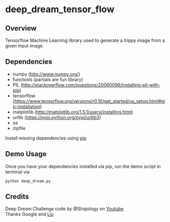 # deep_dream_tensor_flow


## Overview

Tensorflow Machine Learning library used to generate a trippy image from a given input image. 

## Dependencies

* numpy (http://www.numpy.org/)
* functools (partials are fun library)
* PIL (http://stackoverflow.com/questions/20060096/installing-pil-with-pip)
* tensorflow (https://www.tensorflow.org/versions/r0.10/get_started/os_setup.html#pip-installation)
* matplotlib (http://matplotlib.org/1.5.1/users/installing.html)
* urllib (https://pypi.python.org/pypi/urllib3)
* os
* zipfile

Install missing dependencies using [pip](https://pip.pypa.io/en/stable/installing/)

## Demo Usage

Once you have your dependencies installed via pip, run the demo script in terminal via

```
python deep_dream.py
```
  
## Credits
Deep Dream Challenge code by @SIrajology on [Youtube](https://youtu.be/MrBzgvUNr4w)  
Thanks Google and [Liu](https://github.com/LiuzcEECS)
